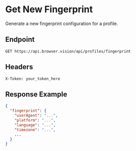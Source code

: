 # Get New Fingerprint

Generate a new fingerprint configuration for a profile.

## Endpoint

```
GET https://api.browser.vision/api/profiles/fingerprint
```

## Headers

```
X-Token: your_token_here
```

## Response Example

```json
{
  "fingerprint": {
    "userAgent": "...",
    "platform": "...",
    "language": "...",
    "timezone": "...",
    ...
  }
}
```